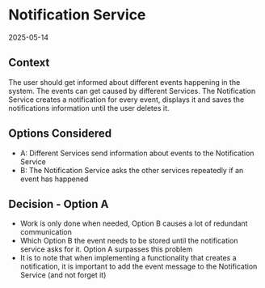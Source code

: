 # Notification Service
2025-05-14
## Context
The user should get informed about different events happening in the system. The events can get caused by different Services.
The Notification Service creates a notification for every event, displays it and saves the notifications information until the user deletes it.
## Options Considered
- A: Different Services send information about events to the Notification Service
- B: The Notification Service asks the other services repeatedly if an event has happened
## Decision - Option A
- Work is only done when needed, Option B causes a lot of redundant communication
- Which Option B the event needs to be stored until the notification service asks for it. Option A surpasses this problem
- It is to note that when implementing a functionality that creates a notification, it is important to add the event message to the Notification Service (and not forget it)